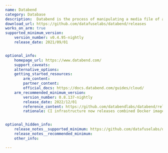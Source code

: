 ```yaml
---
name: Databend 
category: Database
description:  Databend is the process of manipulating a media file of a certain format, using software designed to edit files of another format.
download_url: https://github.com/datafuselabs/databend/releases
works_on_arm: true
supported_minimum_version:
    version_number: v0.4.95-nightly
    release_date: 2021/09/01


optional_info:
    homepage_url: https://www.databend.com/
    support_caveats:
    alternative_options:
    getting_started_resources:
        arm_content: 
        partner_content: 
        official_docs: https://docs.databend.com/guides/cloud/
    arm_recommended_minimum_version:
        version_number: 0.8.137-nightly
        release_date: 2022/12/01
        reference_content: https://github.com/databendlabs/databend/releases/tag/v0.8.137-nightly
        rationale: CI infrastructure now releases combined Docker images for both amd64 and arm64 architectures in this version.


optional_hidden_info:
    release_notes__supported_minimum: https://github.com/datafuselabs/databend/releases/tag/v0.4.95-nightly
    release_notes__recommended_minimum:
    other_info: 

---
```

